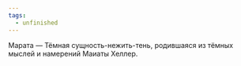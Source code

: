 ```yaml
---
tags:
  - unfinished
---
```

Марата — Тёмная сущность-нежить-тень, родившаяся из тёмных мыслей и намерений Маиаты Хеллер. 
